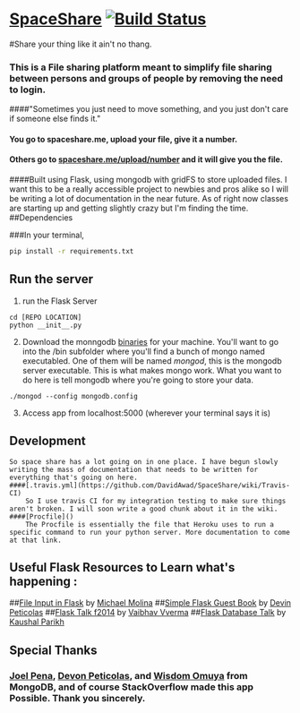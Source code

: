 # [SpaceShare](https://spaceshare.me)   [![Build Status](https://travis-ci.org/DavidAwad/SpaceShare.svg?branch=master)](https://travis-ci.org/DavidAwad/SpaceShare)


#Share your thing like it ain't no thang.

### This is a File sharing platform  meant to simplify file sharing between persons and groups of people by removing the need to login.

####"Sometimes you just need to move something, and you just don't care if someone else finds it."

#### You go to spaceshare.me, upload your file, give it a number.
#### Others go to [spaceshare.me/upload/number](spaceshare.me/upload/number) and it will give you the file.

####Built using Flask, using mongodb with gridFS to store uploaded files.
I want this to be a really accessible project to newbies and pros alike so I will be writing a lot of documentation in the near future. As of right now classes are starting up and getting slightly crazy but I'm finding the time.
##Dependencies

###In your terminal,
```bash
pip install -r requirements.txt
```

## Run the server

1. run the Flask Server
```
cd [REPO LOCATION]
python __init__.py
```
2. Download the monngodb [binaries](https://www.mongodb.org/downloads) for your machine.
You'll want to go into the /bin subfolder where you'll find a bunch of mongo named executabled.
One of them will be named *mongod*, this is the mongodb server executable. This is what makes mongo work.
What you want to do here is tell mongodb where you're going to store your data.

`./mongod --config mongodb.config`

3. Access app from localhost:5000 (wherever your terminal says it is)

## Development
	So space share has a lot going on in one place. I have begun slowly writing the mass of documentation that needs to be written for everything that's going on here.
	####[.travis.yml](https://github.com/DavidAwad/SpaceShare/wiki/Travis-CI)
		So I use travis CI for my integration testing to make sure things aren't broken. I will soon write a good chunk about it in the wiki.
	####[Procfile]()
		The Procfile is essentially the file that Heroku uses to run a specific command to run your python server. More documentation to come at that link.
## Useful Flask Resources to Learn what's happening :
##[File Input in Flask](http://runnable.com/UiPcaBXaxGNYAAAL/how-to-upload-a-file-to-the-server-in-flask-for-python) by [Michael Molina](http://runnable.com/u/mmolina)
##[Simple Flask Guest Book](https://github.com/x/Simple-Flask-Guest-Book) by [Devin Peticolas](https://github.com/x)
##[Flask Talk f2014](https://github.com/usacs/flaskTalkF2014) by [Vaibhav Vverma](https://github.com/v)
##[Flask Database Talk](https://github.com/kaushal/databaseTalk2014) by [Kaushal Parikh]()

## Special Thanks
### [Joel Pena](https://github.com/jpena29), [Devon Peticolas](https://github.com/x), and [Wisdom Omuya](https://github.com/deafgoat) from MongoDB, and of course StackOverflow made this app Possible. Thank you sincerely.
